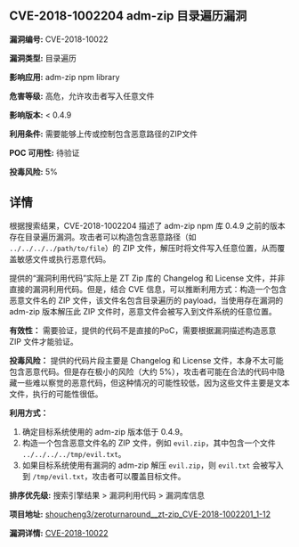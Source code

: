 ## CVE-2018-1002204 adm-zip 目录遍历漏洞

**漏洞编号:** CVE-2018-10022

**漏洞类型:** 目录遍历

**影响应用:** adm-zip npm library

**危害等级:** 高危，允许攻击者写入任意文件

**影响版本:** < 0.4.9

**利用条件:** 需要能够上传或控制包含恶意路径的ZIP文件

**POC 可用性:** 待验证

**投毒风险:** 5%

## 详情

根据搜索结果，CVE-2018-1002204 描述了 adm-zip npm 库 0.4.9 之前的版本存在目录遍历漏洞。攻击者可以构造包含恶意路径（如 `../../../../path/to/file`）的 ZIP 文件，解压时将文件写入任意位置，从而覆盖敏感文件或执行恶意代码。

提供的“漏洞利用代码”实际上是 ZT Zip 库的 Changelog 和 License 文件，并非直接的漏洞利用代码。但是，结合 CVE 信息，可以推断利用方式：构造一个包含恶意文件名的 ZIP 文件，该文件名包含目录遍历的 payload，当使用存在漏洞的 adm-zip 版本解压此 ZIP 文件时，恶意文件会被写入到文件系统的任意位置。

**有效性：**
需要验证，提供的代码不是直接的PoC，需要根据漏洞描述构造恶意 ZIP 文件才能验证。

**投毒风险：**
提供的代码片段主要是 Changelog 和 License 文件，本身不太可能包含恶意代码。但是存在极小的风险（大约 5%），攻击者可能在合法的代码中隐藏一些难以察觉的恶意代码，但这种情况的可能性较低，因为这些文件主要是文本文件，执行的可能性很低。

**利用方式：**
1.  确定目标系统使用的 adm-zip 版本低于 0.4.9。
2.  构造一个包含恶意文件名的 ZIP 文件，例如 `evil.zip`，其中包含一个文件 `../../../../tmp/evil.txt`。
3.  如果目标系统使用有漏洞的 adm-zip 解压 `evil.zip`，则 `evil.txt` 会被写入到 `/tmp/evil.txt`，攻击者可以覆盖目标文件。

**排序优先级:**
搜索引擎结果 > 漏洞利用代码 > 漏洞库信息


**项目地址:** [shoucheng3/zeroturnaround__zt-zip_CVE-2018-1002201_1-12](https://github.com/shoucheng3/zeroturnaround__zt-zip_CVE-2018-1002201_1-12)

**漏洞详情:** [CVE-2018-10022](https://nvd.nist.gov/vuln/detail/CVE-2018-10022)